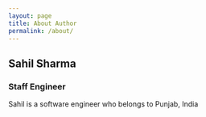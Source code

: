 ```yaml
---
layout: page
title: About Author
permalink: /about/
---
```


<!-- <ul>
  {% for author in site.authors %}
      <h2>{{ author.name }}</h2>
      <h3>{{ author.position }}</h3>
      <p>{{ author.content | markdownify }}</p>
  {% endfor %}
</ul> -->

## Sahil Sharma
### Staff Engineer
Sahil is a software engineer who belongs to Punjab, India

<!-- This is the base Jekyll theme. You can find out more info about customizing your Jekyll theme, as well as basic Jekyll usage documentation at [jekyllrb.com](https://jekyllrb.com/)

You can find the source code for Minima at GitHub:
[jekyll][jekyll-organization] /
[minima](https://github.com/jekyll/minima)

You can find the source code for Jekyll at GitHub:
[jekyll][jekyll-organization] /
[jekyll](https://github.com/jekyll/jekyll)


[jekyll-organization]: https://github.com/jekyll -->
